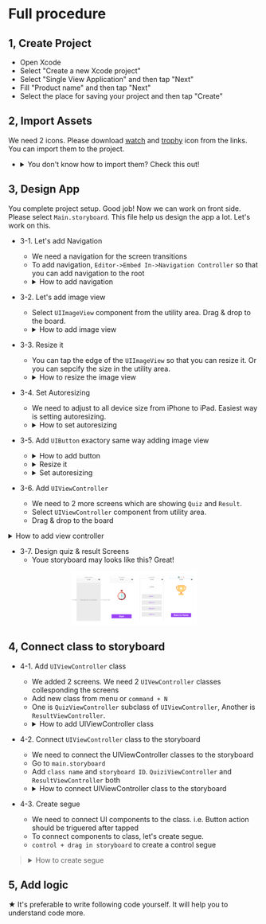 # Full procedure

## 1, Create Project

* Open Xcode  
* Select "Create a new Xcode project"  
* Select "Single View Application" and then tap "Next"  
* Fill "Product name" and then tap "Next"  
* Select the place for saving your project and then tap "Create"  

## 2, Import Assets

We need 2 icons. Please download [watch](https://github.com/iosClassForBeginner/quiz_en/blob/master/quiz_en/Assets.xcassets/watch.imageset/watch.png) and [trophy](https://github.com/iosClassForBeginner/quiz_en/blob/master/quiz_en/Assets.xcassets/trophy.imageset/trophy.png) icon from the links. You can import them to the project.

  * <details><summary>You don't know how to import them? Check this out!</summary><div style="text-align:center"><img src ="https://github.com/iosClassForBeginner/quiz_en/blob/master/demos/tutorial/assets.gif" /></div></details>

## 3, Design App

You complete project setup. Good job! Now we can work on front side. Please select `Main.storyboard`. This file help us  design the app a lot. Let's work on this.

* 3-1. Let's add Navigation  
  * We need a navigation for the screen transitions  
  * To add navigation, `Editor->Embed In->Navigation Controller` so that you can add navigation to the root
  * <details><summary>How to add navigation</summary><div style="text-align:center"><img src ="https://github.com/iosClassForBeginner/quiz_en/blob/master/demos/tutorial/navigation.gif" /></div></details>

* 3-2. Let's add image view  
  * Select `UIImageView` component from the utility area. Drag & drop to the board.  
  * <details><summary>How to add image view</summary><div style="text-align:center"><img src ="https://github.com/iosClassForBeginner/quiz_en/blob/master/demos/tutorial/image-add.gif" /></div></details>

* 3-3. Resize it  
  * You can tap the edge of the `UIImageView` so that you can resize it. Or you can sepcify the size in the utility area.  
  * <details><summary>How to resize the image view</summary><div style="text-align:center"><img src ="https://github.com/iosClassForBeginner/quiz_en/blob/master/demos/tutorial/image-resize.gif" /></div></details>

* 3-4. Set Autoresizing
  * We need to adjust to all device size from iPhone to iPad. Easiest way is setting autoresizing.  
  * <details><summary>How to set autoresizing</summary><div style="text-align:center"><img src ="https://github.com/iosClassForBeginner/quiz_en/blob/master/demos/tutorial/image-autoresize.gif" /></div></details>

* 3-5. Add `UIButton` exactory same way adding image view
  * <details><summary>How to add button</summary><div style="text-align:center"><img src ="https://github.com/iosClassForBeginner/quiz_en/blob/master/demos/tutorial/button-add.gif" /></div></details>
  * <details><summary>Resize it</summary><div style="text-align:center"><img src ="https://github.com/iosClassForBeginner/quiz_en/blob/master/demos/tutorial/button-resize.gif" /></div></details>
  * <details><summary>Set autoresizing</summary><div style="text-align:center"><img src ="https://github.com/iosClassForBeginner/quiz_en/blob/master/demos/tutorial/button-autoresize.gif" /></div></details>

* 3-6. Add `UIViewController`
  * We need to 2 more screens which are showing `Quiz` and `Result`.
  * Select `UIViewController` component from utility area.
  * Drag & drop to the board
<details><summary>How to add view controller</summary><div style="text-align:center"><img src ="https://github.com/iosClassForBeginner/quiz_en/blob/master/demos/tutorial/uiviewcontroller-add.gif" /></div></details>

* 3-7. Design quiz & result Screens  
  * Youe storyboard may looks like this? Great!
<div style="text-align:center"><img src ="https://github.com/iosClassForBeginner/quiz_en/blob/master/demos/tutorial/ui-complete.png" width="50%" height="50%"/></div>  

## 4, Connect class to storyboard
 
* 4-1. Add `UIViewController` class  
  * We added 2 screens. We need 2 `UIVewController` classes collesponding the screens
  * Add new class from menu or `command + N`
  * One is `QuizViewController` subclass of `UIViewController`, Another is `ResultViewController`.
  * <details><summary>How to add UIViewController class</summary><div style="text-align:center"><img src ="https://github.com/iosClassForBeginner/quiz_en/blob/master/demos/tutorial/class-add-viewcontroller.gif" /></div></details>
 
* 4-2. Connect `UIViewController` class to the storyboard  
  * We need to connect the UIViewController classes to the storyboard
  * Go to `main.storyboard`
  * Add `class name` and `storyboard ID`. `QuiziViewController` and `ResultViewController` both
  * <details><summary>How to connect UIViewController class to the storyboard</summary><div style="text-align:center"><img src ="https://github.com/iosClassForBeginner/quiz_en/blob/master/demos/tutorial/class-connect-storyboard.gif" /></div></details>
 
* 4-3. Create segue
  * We need to connect UI components to the class. i.e. Button action should be triguered after tapped
  * To connect components to class, let's create segue.
  * `control + drag in storyboard` to create a control segue
> <details><summary>How to create segue</summary><div style="text-align:center"><img src ="https://github.com/iosClassForBeginner/quiz_en/blob/master/demos/tutorial/class-connect-button-action.gif" /></div></details>

## 5, Add logic

★ It's preferable to write following code yourself. It will help you to understand code more.

```Swift  

```
